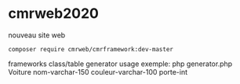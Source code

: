 # cmrweb2020
 nouveau site web


    composer require cmrweb/cmrframework:dev-master

 frameworks class/table generator usage 
 exemple:
    php generator.php Voiture nom-varchar-150 couleur-varchar-100 porte-int


